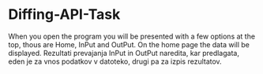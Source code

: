# Diffing-API-Task
When you open the program you will be presented with a few options at the top, thous are Home, InPut and OutPut. 
On the home page the data will be displayed.
Rezultati prevajanja
InPut in OutPut naredita, kar predlagata, eden je za vnos podatkov v datoteko, drugi pa za izpis rezultatov. 
